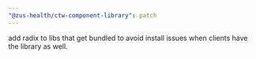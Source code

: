 ```yaml
---
"@zus-health/ctw-component-library": patch
---
```


add radix to libs that get bundled to avoid install issues when clients have the library as well. 
